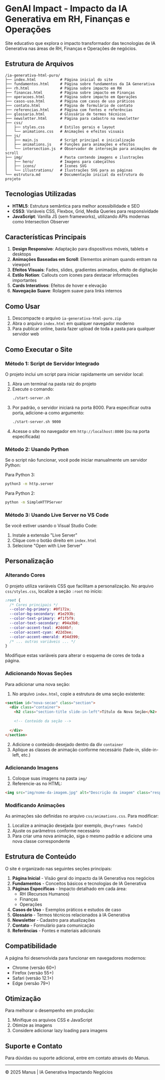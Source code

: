 # GenAI Impact - Impacto da IA Generativa em RH, Finanças e Operações

Site educativo que explora o impacto transformador das tecnologias de IA Generativa nas áreas de RH, Finanças e Operações de negócios.

## Estrutura de Arquivos

```
/ia-generativa-html-puro/
├── index.html           # Página inicial do site
├── fundamentos.html     # Página sobre fundamentos da IA Generativa
├── rh.html              # Página sobre impacto em RH
├── financas.html        # Página sobre impacto em Finanças
├── operacoes.html       # Página sobre impacto em Operações
├── casos-uso.html       # Página com casos de uso práticos
├── contato.html         # Página de formulário de contato
├── referencias.html     # Página com fontes e referências
├── glossario.html       # Glossário de termos técnicos
├── newsletter.html      # Página para cadastro na newsletter
├── css/
│   ├── styles.css       # Estilos gerais e layout
│   └── animations.css   # Animações e efeitos visuais
├── js/
│   ├── main.js          # Script principal e inicialização
│   ├── animations.js    # Funções para animações e efeitos
│   └── intersection.js  # Observador de interseção para animações de scroll
├── img/                 # Pasta contendo imagens e ilustrações
│   ├── hero/            # Imagens para cabeçalhos
│   ├── icons/           # Ícones SVG
│   └── illustrations/   # Ilustrações SVG para as páginas
└── estrutura.md         # Documentação inicial da estrutura do projeto
```

## Tecnologias Utilizadas

- **HTML5**: Estrutura semântica para melhor acessibilidade e SEO
- **CSS3**: Variáveis CSS, Flexbox, Grid, Media Queries para responsividade
- **JavaScript**: Vanilla JS (sem frameworks), utilizando APIs modernas como Intersection Observer

## Características Principais

1. **Design Responsivo**: Adaptação para dispositivos móveis, tablets e desktops
2. **Animações Baseadas em Scroll**: Elementos animam quando entram na viewport
3. **Efeitos Visuais**: Fades, slides, gradientes animados, efeito de digitação
4. **Estilo Notion**: Callouts com ícones para destacar informações importantes
5. **Cards Interativos**: Efeitos de hover e elevação
6. **Navegação Suave**: Rolagem suave para links internos

## Como Usar

1. Descompacte o arquivo `ia-generativa-html-puro.zip`
2. Abra o arquivo `index.html` em qualquer navegador moderno
3. Para publicar online, basta fazer upload de toda a pasta para qualquer servidor web

## Como Executar o Site

### Método 1: Script de Servidor Integrado
O projeto inclui um script para iniciar rapidamente um servidor local:

1. Abra um terminal na pasta raiz do projeto
2. Execute o comando:
   ```bash
   ./start-server.sh
   ```
3. Por padrão, o servidor iniciará na porta 8000. Para especificar outra porta, adicione-a como argumento:
   ```bash
   ./start-server.sh 9000
   ```
4. Acesse o site no navegador em `http://localhost:8000` (ou na porta especificada)

### Método 2: Usando Python
Se o script não funcionar, você pode iniciar manualmente um servidor Python:

Para Python 3:
```bash
python3 -m http.server
```

Para Python 2:
```bash
python -m SimpleHTTPServer
```

### Método 3: Usando Live Server no VS Code
Se você estiver usando o Visual Studio Code:

1. Instale a extensão "Live Server"
2. Clique com o botão direito em `index.html`
3. Selecione "Open with Live Server"

## Personalização

### Alterando Cores

O projeto utiliza variáveis CSS que facilitam a personalização. No arquivo `css/styles.css`, localize a seção `:root` no início:

```css
:root {
  /* Cores principais */
  --color-bg-primary: #0f172a;
  --color-bg-secondary: #1e293b;
  --color-text-primary: #f1f5f9;
  --color-text-secondary: #94a3b8;
  --color-accent-teal: #2dd4bf;
  --color-accent-cyan: #22d3ee;
  --color-accent-emerald: #34d399;
  /* ... outras variáveis ... */
}
```

Modifique estas variáveis para alterar o esquema de cores de toda a página.

### Adicionando Novas Seções

Para adicionar uma nova seção:

1. No arquivo `index.html`, copie a estrutura de uma seção existente:

```html
<section id="nova-secao" class="section">
  <div class="container">
    <h2 class="section-title slide-in-left">Título da Nova Seção</h2>
    
    <!-- Conteúdo da seção -->
    
  </div>
</section>
```

2. Adicione o conteúdo desejado dentro da div `container`
3. Aplique as classes de animação conforme necessário (fade-in, slide-in-left, etc.)

### Adicionando Imagens

1. Coloque suas imagens na pasta `img/`
2. Referencie-as no HTML:

```html
<img src="img/nome-da-imagem.jpg" alt="Descrição da imagem" class="responsive-image">
```

### Modificando Animações

As animações são definidas no arquivo `css/animations.css`. Para modificar:

1. Localize a animação desejada (por exemplo, `@keyframes fadeIn`)
2. Ajuste os parâmetros conforme necessário
3. Para criar uma nova animação, siga o mesmo padrão e adicione uma nova classe correspondente

## Estrutura de Conteúdo

O site é organizado nas seguintes seções principais:

1. **Página Inicial** - Visão geral do impacto da IA Generativa nos negócios
2. **Fundamentos** - Conceitos básicos e tecnologias de IA Generativa
3. **Páginas Específicas** - Impacto detalhado em cada área:
   - RH (Recursos Humanos)
   - Finanças
   - Operações
4. **Casos de Uso** - Exemplos práticos e estudos de caso
5. **Glossário** - Termos técnicos relacionados à IA Generativa
6. **Newsletter** - Cadastro para atualizações
7. **Contato** - Formulário para comunicação
8. **Referências** - Fontes e materiais adicionais

## Compatibilidade

A página foi desenvolvida para funcionar em navegadores modernos:
- Chrome (versão 60+)
- Firefox (versão 55+)
- Safari (versão 12.1+)
- Edge (versão 79+)

## Otimização

Para melhorar o desempenho em produção:
1. Minifique os arquivos CSS e JavaScript
2. Otimize as imagens
3. Considere adicionar lazy loading para imagens

## Suporte e Contato

Para dúvidas ou suporte adicional, entre em contato através do Manus.

---

© 2025 Manus | IA Generativa Impactando Negócios
